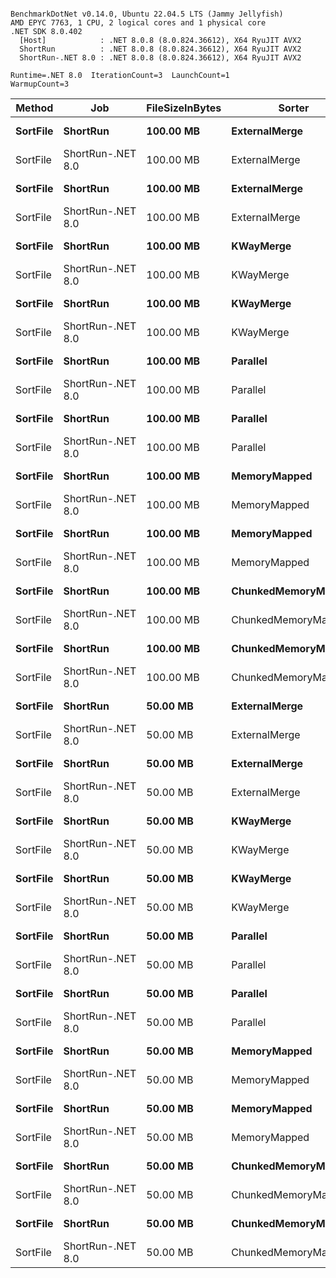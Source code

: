 ```

BenchmarkDotNet v0.14.0, Ubuntu 22.04.5 LTS (Jammy Jellyfish)
AMD EPYC 7763, 1 CPU, 2 logical cores and 1 physical core
.NET SDK 8.0.402
  [Host]            : .NET 8.0.8 (8.0.824.36612), X64 RyuJIT AVX2
  ShortRun          : .NET 8.0.8 (8.0.824.36612), X64 RyuJIT AVX2
  ShortRun-.NET 8.0 : .NET 8.0.8 (8.0.824.36612), X64 RyuJIT AVX2

Runtime=.NET 8.0  IterationCount=3  LaunchCount=1  
WarmupCount=3  

```
| Method   | Job               | FileSizeInBytes | Sorter              | MemorySorter | Mean     | Error   | StdDev   | StdErr   | Min      | Q1       | Median   | Q3       | Max      | Op/s   | Rank | Gen0        | Gen1       | Gen2      | Allocated   |
|--------- |------------------ |---------------- |-------------------- |------------- |---------:|--------:|---------:|---------:|---------:|---------:|---------:|---------:|---------:|-------:|-----:|------------:|-----------:|----------:|------------:|
| **SortFile** | **ShortRun**          | **100.00 MB**       | **ExternalMerge**       | **Default**      | **18.522 s** | **4.414 s** | **0.2419 s** | **0.1397 s** | **18.376 s** | **18.383 s** | **18.389 s** | **18.595 s** | **18.801 s** | **0.0540** |    **2** | **255000.0000** | **12000.0000** | **3000.0000** | **20200.57 MB** |
| SortFile | ShortRun-.NET 8.0 | 100.00 MB       | ExternalMerge       | Default      | 18.352 s | 2.926 s | 0.1604 s | 0.0926 s | 18.180 s | 18.280 s | 18.380 s | 18.439 s | 18.497 s | 0.0545 |    2 | 252000.0000 | 12000.0000 | 3000.0000 | 19962.78 MB |
| **SortFile** | **ShortRun**          | **100.00 MB**       | **ExternalMerge**       | **Quick**        | **20.588 s** | **5.089 s** | **0.2790 s** | **0.1611 s** | **20.267 s** | **20.498 s** | **20.730 s** | **20.749 s** | **20.768 s** | **0.0486** |    **2** | **273000.0000** | **12000.0000** | **3000.0000** |  **21685.4 MB** |
| SortFile | ShortRun-.NET 8.0 | 100.00 MB       | ExternalMerge       | Quick        | 20.522 s | 2.909 s | 0.1594 s | 0.0920 s | 20.357 s | 20.445 s | 20.532 s | 20.604 s | 20.676 s | 0.0487 |    2 | 275000.0000 | 12000.0000 | 3000.0000 | 21836.26 MB |
| **SortFile** | **ShortRun**          | **100.00 MB**       | **KWayMerge**           | **Default**      | **19.206 s** | **3.793 s** | **0.2079 s** | **0.1200 s** | **18.972 s** | **19.125 s** | **19.278 s** | **19.324 s** | **19.369 s** | **0.0521** |    **2** | **255000.0000** | **12000.0000** | **3000.0000** | **20221.99 MB** |
| SortFile | ShortRun-.NET 8.0 | 100.00 MB       | KWayMerge           | Default      | 18.901 s | 5.860 s | 0.3212 s | 0.1854 s | 18.530 s | 18.798 s | 19.065 s | 19.086 s | 19.106 s | 0.0529 |    2 | 252000.0000 | 12000.0000 | 3000.0000 | 20016.33 MB |
| **SortFile** | **ShortRun**          | **100.00 MB**       | **KWayMerge**           | **Quick**        | **20.453 s** | **5.987 s** | **0.3282 s** | **0.1895 s** | **20.236 s** | **20.264 s** | **20.291 s** | **20.561 s** | **20.830 s** | **0.0489** |    **2** | **280000.0000** | **12000.0000** | **3000.0000** | **22228.91 MB** |
| SortFile | ShortRun-.NET 8.0 | 100.00 MB       | KWayMerge           | Quick        | 21.513 s | 3.558 s | 0.1950 s | 0.1126 s | 21.312 s | 21.418 s | 21.524 s | 21.613 s | 21.702 s | 0.0465 |    2 | 285000.0000 | 12000.0000 | 3000.0000 | 22636.41 MB |
| **SortFile** | **ShortRun**          | **100.00 MB**       | **Parallel**            | **Default**      | **19.166 s** | **4.313 s** | **0.2364 s** | **0.1365 s** | **18.938 s** | **19.044 s** | **19.150 s** | **19.280 s** | **19.410 s** | **0.0522** |    **2** | **256000.0000** | **12000.0000** | **3000.0000** | **20368.78 MB** |
| SortFile | ShortRun-.NET 8.0 | 100.00 MB       | Parallel            | Default      | 18.588 s | 2.506 s | 0.1373 s | 0.0793 s | 18.496 s | 18.509 s | 18.523 s | 18.634 s | 18.746 s | 0.0538 |    2 | 253000.0000 | 12000.0000 | 3000.0000 | 20123.62 MB |
| **SortFile** | **ShortRun**          | **100.00 MB**       | **Parallel**            | **Quick**        | **20.367 s** | **7.131 s** | **0.3909 s** | **0.2257 s** | **20.088 s** | **20.144 s** | **20.200 s** | **20.507 s** | **20.814 s** | **0.0491** |    **2** | **273000.0000** | **12000.0000** | **3000.0000** | **21734.95 MB** |
| SortFile | ShortRun-.NET 8.0 | 100.00 MB       | Parallel            | Quick        | 20.117 s | 6.726 s | 0.3687 s | 0.2129 s | 19.736 s | 19.939 s | 20.142 s | 20.307 s | 20.473 s | 0.0497 |    2 | 287000.0000 | 12000.0000 | 3000.0000 | 22813.88 MB |
| **SortFile** | **ShortRun**          | **100.00 MB**       | **MemoryMapped**        | **Default**      | **17.576 s** | **4.121 s** | **0.2259 s** | **0.1304 s** | **17.406 s** | **17.448 s** | **17.489 s** | **17.661 s** | **17.832 s** | **0.0569** |    **2** | **240000.0000** | **21000.0000** | **5000.0000** | **18954.73 MB** |
| SortFile | ShortRun-.NET 8.0 | 100.00 MB       | MemoryMapped        | Default      | 17.448 s | 5.315 s | 0.2913 s | 0.1682 s | 17.268 s | 17.280 s | 17.292 s | 17.538 s | 17.784 s | 0.0573 |    2 | 244000.0000 | 21000.0000 | 5000.0000 | 19211.54 MB |
| **SortFile** | **ShortRun**          | **100.00 MB**       | **MemoryMapped**        | **Quick**        | **18.632 s** | **4.468 s** | **0.2449 s** | **0.1414 s** | **18.436 s** | **18.495 s** | **18.554 s** | **18.731 s** | **18.907 s** | **0.0537** |    **2** | **258000.0000** | **19000.0000** | **3000.0000** | **20490.44 MB** |
| SortFile | ShortRun-.NET 8.0 | 100.00 MB       | MemoryMapped        | Quick        | 19.171 s | 3.488 s | 0.1912 s | 0.1104 s | 19.029 s | 19.062 s | 19.096 s | 19.242 s | 19.388 s | 0.0522 |    2 | 271000.0000 | 21000.0000 | 5000.0000 | 21428.68 MB |
| **SortFile** | **ShortRun**          | **100.00 MB**       | **ChunkedMemoryMapped** | **Default**      | **20.517 s** | **5.482 s** | **0.3005 s** | **0.1735 s** | **20.277 s** | **20.349 s** | **20.421 s** | **20.638 s** | **20.854 s** | **0.0487** |    **2** | **246000.0000** |  **8000.0000** | **2000.0000** | **19614.24 MB** |
| SortFile | ShortRun-.NET 8.0 | 100.00 MB       | ChunkedMemoryMapped | Default      | 20.798 s | 3.265 s | 0.1790 s | 0.1033 s | 20.670 s | 20.696 s | 20.721 s | 20.862 s | 21.002 s | 0.0481 |    2 | 247000.0000 |  8000.0000 | 2000.0000 | 19703.69 MB |
| **SortFile** | **ShortRun**          | **100.00 MB**       | **ChunkedMemoryMapped** | **Quick**        | **21.486 s** | **4.487 s** | **0.2459 s** | **0.1420 s** | **21.209 s** | **21.389 s** | **21.570 s** | **21.625 s** | **21.679 s** | **0.0465** |    **2** | **278000.0000** | **11000.0000** | **4000.0000** | **21947.62 MB** |
| SortFile | ShortRun-.NET 8.0 | 100.00 MB       | ChunkedMemoryMapped | Quick        | 22.437 s | 4.565 s | 0.2502 s | 0.1445 s | 22.227 s | 22.299 s | 22.371 s | 22.542 s | 22.714 s | 0.0446 |    2 | 272000.0000 |  9000.0000 | 2000.0000 | 21680.02 MB |
| **SortFile** | **ShortRun**          | **50.00 MB**        | **ExternalMerge**       | **Default**      |  **8.592 s** | **1.188 s** | **0.0651 s** | **0.0376 s** |  **8.519 s** |  **8.566 s** |  **8.614 s** |  **8.628 s** |  **8.643 s** | **0.1164** |    **1** | **123000.0000** |  **7000.0000** | **2000.0000** |  **9749.61 MB** |
| SortFile | ShortRun-.NET 8.0 | 50.00 MB        | ExternalMerge       | Default      |  8.760 s | 3.811 s | 0.2089 s | 0.1206 s |  8.591 s |  8.643 s |  8.696 s |  8.845 s |  8.994 s | 0.1142 |    1 | 122000.0000 |  7000.0000 | 2000.0000 |  9647.22 MB |
| **SortFile** | **ShortRun**          | **50.00 MB**        | **ExternalMerge**       | **Quick**        |  **9.646 s** | **8.006 s** | **0.4388 s** | **0.2534 s** |  **9.351 s** |  **9.394 s** |  **9.437 s** |  **9.793 s** | **10.150 s** | **0.1037** |    **1** | **133000.0000** |  **7000.0000** | **2000.0000** | **10572.23 MB** |
| SortFile | ShortRun-.NET 8.0 | 50.00 MB        | ExternalMerge       | Quick        |  9.414 s | 1.506 s | 0.0825 s | 0.0477 s |  9.321 s |  9.382 s |  9.443 s |  9.461 s |  9.479 s | 0.1062 |    1 | 136000.0000 |  7000.0000 | 2000.0000 | 10812.75 MB |
| **SortFile** | **ShortRun**          | **50.00 MB**        | **KWayMerge**           | **Default**      |  **8.680 s** | **1.575 s** | **0.0863 s** | **0.0498 s** |  **8.614 s** |  **8.631 s** |  **8.648 s** |  **8.713 s** |  **8.778 s** | **0.1152** |    **1** | **121000.0000** |  **7000.0000** | **2000.0000** |  **9580.81 MB** |
| SortFile | ShortRun-.NET 8.0 | 50.00 MB        | KWayMerge           | Default      |  8.840 s | 2.999 s | 0.1644 s | 0.0949 s |  8.666 s |  8.764 s |  8.861 s |  8.927 s |  8.993 s | 0.1131 |    1 | 123000.0000 |  7000.0000 | 2000.0000 |  9784.36 MB |
| **SortFile** | **ShortRun**          | **50.00 MB**        | **KWayMerge**           | **Quick**        |  **9.759 s** | **6.967 s** | **0.3819 s** | **0.2205 s** |  **9.320 s** |  **9.630 s** |  **9.940 s** |  **9.978 s** | **10.016 s** | **0.1025** |    **1** | **132000.0000** |  **7000.0000** | **2000.0000** | **10460.61 MB** |
| SortFile | ShortRun-.NET 8.0 | 50.00 MB        | KWayMerge           | Quick        |  9.546 s | 3.816 s | 0.2092 s | 0.1208 s |  9.414 s |  9.426 s |  9.438 s |  9.613 s |  9.787 s | 0.1048 |    1 | 133000.0000 |  7000.0000 | 2000.0000 | 10580.01 MB |
| **SortFile** | **ShortRun**          | **50.00 MB**        | **Parallel**            | **Default**      |  **8.683 s** | **3.067 s** | **0.1681 s** | **0.0971 s** |  **8.538 s** |  **8.591 s** |  **8.645 s** |  **8.756 s** |  **8.867 s** | **0.1152** |    **1** | **122000.0000** |  **7000.0000** | **2000.0000** |  **9675.78 MB** |
| SortFile | ShortRun-.NET 8.0 | 50.00 MB        | Parallel            | Default      |  8.912 s | 2.409 s | 0.1321 s | 0.0762 s |  8.763 s |  8.859 s |  8.955 s |  8.986 s |  9.016 s | 0.1122 |    1 | 123000.0000 |  7000.0000 | 2000.0000 |  9788.67 MB |
| **SortFile** | **ShortRun**          | **50.00 MB**        | **Parallel**            | **Quick**        |  **9.518 s** | **2.469 s** | **0.1353 s** | **0.0781 s** |  **9.376 s** |  **9.454 s** |  **9.533 s** |  **9.589 s** |  **9.645 s** | **0.1051** |    **1** | **135000.0000** |  **7000.0000** | **2000.0000** | **10731.71 MB** |
| SortFile | ShortRun-.NET 8.0 | 50.00 MB        | Parallel            | Quick        |  9.625 s | 2.920 s | 0.1601 s | 0.0924 s |  9.443 s |  9.564 s |  9.686 s |  9.716 s |  9.745 s | 0.1039 |    1 | 133000.0000 |  7000.0000 | 2000.0000 | 10569.12 MB |
| **SortFile** | **ShortRun**          | **50.00 MB**        | **MemoryMapped**        | **Default**      |  **8.203 s** | **2.634 s** | **0.1444 s** | **0.0833 s** |  **8.039 s** |  **8.149 s** |  **8.258 s** |  **8.285 s** |  **8.312 s** | **0.1219** |    **1** | **116000.0000** | **12000.0000** | **4000.0000** |  **9103.42 MB** |
| SortFile | ShortRun-.NET 8.0 | 50.00 MB        | MemoryMapped        | Default      |  8.153 s | 2.867 s | 0.1571 s | 0.0907 s |  8.012 s |  8.069 s |  8.126 s |  8.224 s |  8.322 s | 0.1226 |    1 | 118000.0000 | 12000.0000 | 4000.0000 |  9199.97 MB |
| **SortFile** | **ShortRun**          | **50.00 MB**        | **MemoryMapped**        | **Quick**        |  **9.090 s** | **2.690 s** | **0.1474 s** | **0.0851 s** |  **8.921 s** |  **9.039 s** |  **9.157 s** |  **9.174 s** |  **9.192 s** | **0.1100** |    **1** | **126000.0000** | **12000.0000** | **4000.0000** |  **9874.31 MB** |
| SortFile | ShortRun-.NET 8.0 | 50.00 MB        | MemoryMapped        | Quick        |  8.738 s | 2.192 s | 0.1201 s | 0.0694 s |  8.613 s |  8.680 s |  8.746 s |  8.800 s |  8.853 s | 0.1144 |    1 | 128000.0000 | 11000.0000 | 3000.0000 | 10105.52 MB |
| **SortFile** | **ShortRun**          | **50.00 MB**        | **ChunkedMemoryMapped** | **Default**      |  **7.212 s** | **4.314 s** | **0.2365 s** | **0.1365 s** |  **7.009 s** |  **7.082 s** |  **7.155 s** |  **7.313 s** |  **7.471 s** | **0.1387** |    **1** | **111000.0000** |  **6000.0000** | **3000.0000** |  **8685.91 MB** |
| SortFile | ShortRun-.NET 8.0 | 50.00 MB        | ChunkedMemoryMapped | Default      |  7.080 s | 2.616 s | 0.1434 s | 0.0828 s |  6.945 s |  7.005 s |  7.066 s |  7.148 s |  7.230 s | 0.1412 |    1 | 112000.0000 |  6000.0000 | 3000.0000 |  8813.29 MB |
| **SortFile** | **ShortRun**          | **50.00 MB**        | **ChunkedMemoryMapped** | **Quick**        |  **7.967 s** | **3.809 s** | **0.2088 s** | **0.1205 s** |  **7.737 s** |  **7.878 s** |  **8.020 s** |  **8.082 s** |  **8.144 s** | **0.1255** |    **1** | **119000.0000** |  **5000.0000** | **2000.0000** |   **9395.1 MB** |
| SortFile | ShortRun-.NET 8.0 | 50.00 MB        | ChunkedMemoryMapped | Quick        |  7.981 s | 1.313 s | 0.0720 s | 0.0416 s |  7.917 s |  7.942 s |  7.966 s |  8.012 s |  8.059 s | 0.1253 |    1 | 125000.0000 |  6000.0000 | 3000.0000 |     9783 MB |
